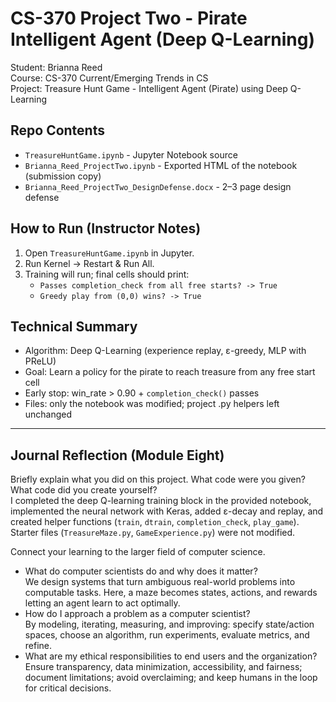 # CS-370 Project Two - Pirate Intelligent Agent (Deep Q-Learning)
Student: Brianna Reed  
Course: CS-370 Current/Emerging Trends in CS  
Project: Treasure Hunt Game - Intelligent Agent (Pirate) using Deep Q-Learning

## Repo Contents
- `TreasureHuntGame.ipynb` - Jupyter Notebook source
- `Brianna_Reed_ProjectTwo.ipynb` - Exported HTML of the notebook (submission copy)
- `Brianna_Reed_ProjectTwo_DesignDefense.docx` - 2–3 page design defense

## How to Run (Instructor Notes)
1. Open `TreasureHuntGame.ipynb` in Jupyter.
2. Run Kernel → Restart & Run All.
3. Training will run; final cells should print:  
   - `Passes completion_check from all free starts? -> True`  
   - `Greedy play from (0,0) wins? -> True`

## Technical Summary
- Algorithm: Deep Q-Learning (experience replay, ε-greedy, MLP with PReLU)
- Goal: Learn a policy for the pirate to reach treasure from any free start cell
- Early stop: win_rate > 0.90 + `completion_check()` passes
- Files: only the notebook was modified; project .py helpers left unchanged

---

## Journal Reflection (Module Eight)
Briefly explain what you did on this project. What code were you given? What code did you create yourself?  
I completed the deep Q-learning training block in the provided notebook, implemented the neural network with Keras, added ε-decay and replay, and created helper functions (`train`, `dtrain`, `completion_check`, `play_game`). Starter files (`TreasureMaze.py`, `GameExperience.py`) were not modified.

Connect your learning to the larger field of computer science.
- What do computer scientists do and why does it matter?  
  We design systems that turn ambiguous real-world problems into computable tasks. Here, a maze becomes states, actions, and rewards letting an agent learn to act optimally.
- How do I approach a problem as a computer scientist?  
  By modeling, iterating, measuring, and improving: specify state/action spaces, choose an algorithm, run experiments, evaluate metrics, and refine.
- What are my ethical responsibilities to end users and the organization?  
  Ensure transparency, data minimization, accessibility, and fairness; document limitations; avoid overclaiming; and keep humans in the loop for critical decisions.

